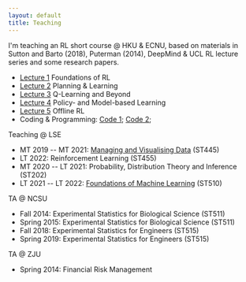 ```yaml
---
layout: default
title: Teaching
---
```


I'm teaching an RL short course @ HKU & ECNU, based on materials in Sutton and Barto (2018), Puterman (2014), DeepMind & UCL RL lecture series and some research papers.

* [Lecture 1](./slides/lecture2.pdf) Foundations of RL
* [Lecture 2](./slides/lecture3.pdf) Planning & Learning
* [Lecture 3](./slides/lecture5.pdf) Q-Learning and Beyond
* [Lecture 4](./slides/lecture8.pdf) Policy- and Model-based Learning
* [Lecture 5](./slides/lecture10.pdf) Offline RL
* Coding & Programming: [Code 1](./code/seminar1.zip); [Code 2](./code/seminar2.zip); 

Teaching @ LSE

* MT 2019 -- MT 2021: [Managing and Visualising Data](https://lse-st445.github.io/) (ST445)
* LT 2022: Reinforcement Learning (ST455)
* MT 2020 -- LT 2021: Probability, Distribution Theory and Inference (ST202)
* LT 2021 -- LT 2022: [Foundations of Machine Learning](https://lse-st510.github.io/) (ST510)

TA @ NCSU

* Fall 2014: Experimental Statistics for Biological Science (ST511)
* Spring 2015: Experimental Statistics for Biological Science (ST511)
* Fall 2018: Experimental Statistics for Engineers (ST515)
* Spring 2019: Experimental Statistics for Engineers (ST515)

TA @ ZJU

* Spring 2014: Financial Risk Management
